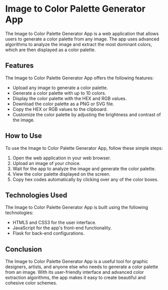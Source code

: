 # Image to Color Palette Generator App
The Image to Color Palette Generator App is a web application that allows users to generate a color palette from any image. The app uses advanced algorithms to analyze the image and extract the most dominant colors, which are then displayed as a color palette.

## Features
The Image to Color Palette Generator App offers the following features:

* Upload any image to generate a color palette.
* Generate a color palette with up to 10 colors.
* Display the color palette with the HEX and RGB values.
* Download the color palette as a PNG or SVG file.
* Copy the HEX or RGB values to the clipboard.
* Customize the color palette by adjusting the brightness and contrast of the image.

## How to Use
 To use the Image to Color Palette Generator App, follow these simple steps:
1. Open the web application in your web browser.
2. Upload an image of your choice.
3. Wait for the app to analyze the image and generate the color palette.
4. View the color palette displayed on the screen.
6. Copy hex codes automatically by clicking over any of the color boxes. 

## Technologies Used
The Image to Color Palette Generator App is built using the following technologies:
* HTML5 and CSS3 for the user interface.
* JavaScript for the app's front-end functionality.
* Flask for back-end configurations. 


## Conclusion
The Image to Color Palette Generator App is a useful tool for graphic designers, artists, and anyone else who needs to generate a color palette from an image. With its user-friendly interface and advanced color extraction algorithms, the app makes it easy to create beautiful and cohesive color schemes.